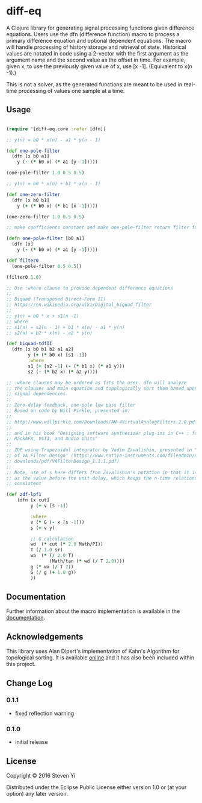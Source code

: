 # diff-eq

A Clojure library for generating signal processing functions given difference equations. Users use the dfn (difference function) macro to process a primary difference equation and optional dependent equations.  The macro will handle processing of history storage and retrieval of state. Historical values are notated in code using a 2-vector with the first argument as the argument name and the second value as the offset in time. For example, given x, to use the previously given value of x, use [x -1]. (Equivalent to x(n -1).) 

This is not a solver, as the generated functions are meant to be used in real-time processing of values one sample at a time.  

## Usage

```clojure

(require '[diff-eq.core :refer [dfn])

;; y(n) = b0 * x(n) - a1 * y(n - 1)

(def one-pole-filter
  (dfn [x b0 a1]
    y (- (* b0 x) (* a1 [y -1]))))

(one-pole-filter 1.0 0.5 0.5)

;; y(n) = b0 * x(n) + b1 * x(n - 1)

(def one-zero-filter
  (dfn [x b0 b1]
    y (+ (* b0 x) (* b1 [x -1]))))

(one-zero-filter 1.0 0.5 0.5)

;; make coefficients constant and make one-pole-filter return filter function

(defn one-pole-filter [b0 a1]
  (dfn [x]
    y (- (* b0 x) (* a1 [y -1]))))

(def filter0 
  (one-pole-filter 0.5 0.5))

(filter0 1.0)

;; Use :where clause to provide dependent difference equations
;;
;; Biquad (Transposed Direct-Form II)
;; https://en.wikipedia.org/wiki/Digital_biquad_filter
;;
;; y(n) = b0 * x + s1(n -1)
;; where
;; s1(n) = s2(n - 1) + b1 * x(n) - a1 * y(n)
;; s2(n) = b2 * x(n) - a2 * y(n)

(def biquad-tdfII
  (dfn [x b0 b1 b2 a1 a2]
        y (+ (* b0 x) [s1 -1])
        :where
        s1 (+ [s2 -1] (- (* b1 x) (* a1 y)))
        s2 (- (* b2 x) (* a2 y))))

;; :where clauses may be ordered as fits the user. dfn will analyze
;; the clauses and main equation and topologically sort them based upon
;; signal dependencies.
;;
;; Zero-delay feedback, one-pole low pass filter
;; Based on code by Will Pirkle, presented in:
;;
;; http://www.willpirkle.com/Downloads/AN-4VirtualAnalogFilters.2.0.pdf
;; 
;; and in his book "Designing software synthesizer plug-ins in C++ : for 
;; RackAFX, VST3, and Audio Units"
;;
;; ZDF using Trapezoidal integrator by Vadim Zavalishin, presented in "The Art 
;; of VA Filter Design" (https://www.native-instruments.com/fileadmin/ni_media/
;; downloads/pdf/VAFilterDesign_1.1.1.pdf)
;; 
;; Note, use of s here differs from Zavalishin's notation in that it is defined 
;; as the value before the unit-delay, which keeps the n-time relationship 
;; consistent

(def zdf-lpf1
    (dfn [x cut]
         y (+ v [s -1])

         :where
         v (* G (- x [s -1])) 
         s (+ v y)

         ;; G calculation
         wd  (* cut (* 2.0 Math/PI))
         T (/ 1.0 sr)
         wa  (* (/ 2.0 T) 
                (Math/tan (* wd (/ T 2.0))))
         g (* wa (/ T 2))
         G (/ g (+ 1.0 g))
         ))

```
## Documentation

Further information about the macro implementation is available in the [documentation](docs/intro.md).

## Acknowledgements

This library uses Alan Dipert's implementation of Kahn's Algorithm for
topological sorting. It is available
[online](https://gist.github.com/alandipert/1263783) and it has also been
included within this project.  


## Change Log

### 0.1.1
* fixed reflection warning


### 0.1.0
* initial release

## License

Copyright © 2016 Steven Yi 

Distributed under the Eclipse Public License either version 1.0 or (at
your option) any later version.
